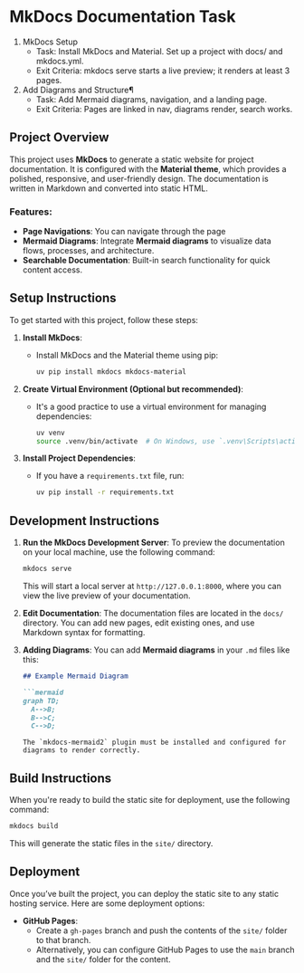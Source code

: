 
# MkDocs Documentation Task
1. MkDocs Setup
   - Task: Install MkDocs and Material. Set up a project with docs/ and mkdocs.yml.
   - Exit Criteria: mkdocs serve starts a live preview; it renders at least 3 pages.
2. Add Diagrams and Structure¶
   - Task: Add Mermaid diagrams, navigation, and a landing page.
   - Exit Criteria: Pages are linked in nav, diagrams render, search works.

## Project Overview

This project uses **MkDocs** to generate a static website for project documentation. It is configured with the **Material theme**, which provides a polished, responsive, and user-friendly design. The documentation is written in Markdown and converted into static HTML.

### Features:
- **Page Navigations**: You can navigate through the page
- **Mermaid Diagrams**: Integrate **Mermaid diagrams** to visualize data flows, processes, and architecture.
- **Searchable Documentation**: Built-in search functionality for quick content access.
  
## Setup Instructions

To get started with this project, follow these steps:

1. **Install MkDocs**:
   - Install MkDocs and the Material theme using pip:
     ```bash
     uv pip install mkdocs mkdocs-material
     ```

2. **Create Virtual Environment (Optional but recommended)**:
   - It's a good practice to use a virtual environment for managing dependencies:
      ```bash
      uv venv
      source .venv/bin/activate  # On Windows, use `.venv\Scripts\activate`
      ```

3. **Install Project Dependencies**:
   - If you have a `requirements.txt` file, run:
      ```bash
      uv pip install -r requirements.txt
      ```

## Development Instructions

1. **Run the MkDocs Development Server**:
   To preview the documentation on your local machine, use the following command:
   ```bash
   mkdocs serve
   ```
   This will start a local server at `http://127.0.0.1:8000`, where you can view the live preview of your documentation.

2. **Edit Documentation**:
   The documentation files are located in the `docs/` directory. You can add new pages, edit existing ones, and use Markdown syntax for formatting.

3. **Adding Diagrams**:
   You can add **Mermaid diagrams** in your `.md` files like this:
   ```markdown
   ## Example Mermaid Diagram

   ```mermaid
   graph TD;
     A-->B;
     B-->C;
     C-->D;
   ```
   ```
   The `mkdocs-mermaid2` plugin must be installed and configured for diagrams to render correctly.

## Build Instructions

When you're ready to build the static site for deployment, use the following command:
```bash
mkdocs build
```

This will generate the static files in the `site/` directory.

## Deployment

Once you’ve built the project, you can deploy the static site to any static hosting service. Here are some deployment options:

- **GitHub Pages**:
  - Create a `gh-pages` branch and push the contents of the `site/` folder to that branch.
  - Alternatively, you can configure GitHub Pages to use the `main` branch and the `site/` folder for the content.